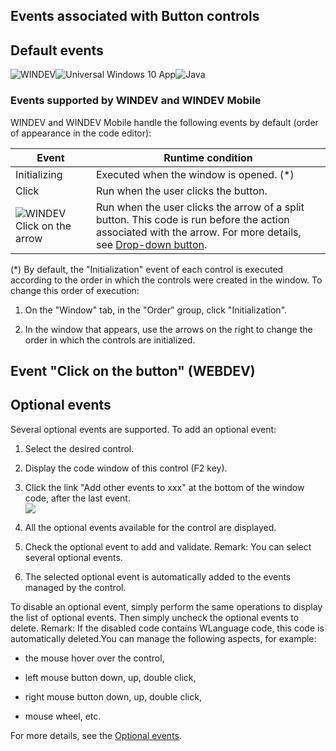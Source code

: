 


## Events associated with Button controls
			



<a name="NOTE1"></a>
<a name="NOTE1_1"></a>


## Default events
<a name="default_events_ELTTEXTE000235"></a>
![WINDEV](https://doc.pcsoft.fr/ext/images/us/WD.png)![Universal Windows 10 App](https://doc.pcsoft.fr/ext/images/us/UNIVERSALAPP.png)![Java](https://doc.pcsoft.fr/ext/images/us/JAVA.png) 

### Events supported by WINDEV and WINDEV Mobile
<a name="events_supported_windev_and_windev_mobile_ELTPARAGRAPHE000013"></a>

WINDEV and WINDEV Mobile handle the following events by default (order of appearance in the code editor):

| Event | Runtime condition |
| --- | --- |
| Initializing | Executed when the window is opened. (\*) |
| Click | Run when the user clicks the button. |
| ![WINDEV](https://doc.pcsoft.fr/ext/images/us/WD.png) Click on the arrow | Run when the user clicks the arrow of a split button. This code is run before the action associated with the arrow. For more details, see [Drop-down button](../WDChamp/1013163.md). |


(\*) By default, the "Initialization" event of each control is executed according to the order in which the controls were created in the window. To change this order of execution: 

1. On the "Window" tab, in the "Order" group, click "Initialization". 

2. In the window that appears, use the arrows on the right to change the order in which the controls are initialized.




<a name="NOTE2"></a>
<a name="NOTE2_1"></a>


## Event "Click on the button" (WEBDEV)
<a name="event_click_the_button_webdev_ELTTEXTE000265"></a>
<a name="NOTE3"></a>
<a name="NOTE3_1"></a>


## Optional events
<a name="optional_events_ELTTEXTE000289"></a>
Several optional events are supported.
To add an optional event:

1. Select the desired control.

2. Display the code window of this control (F2 key).

3. Click the link "Add other events to xxx" at the bottom of the window code, after the last event.  <br>![](https://doc.pcsoft.fr/en-US/images/image.awp?langid=3&name=Traitements_optionnels_WD_OK%20-%20HC%20N%B0001.gif)


4. All the optional events available for the control are displayed. 

5. Check the optional event to add and validate. 
	Remark: You can select several optional events. 

6. The selected optional event is automatically added to the events managed by the control.




To disable an optional event, simply perform the same operations to display the list of optional events. Then simply uncheck the optional events to delete. 
Remark: If the disabled code contains WLanguage code, this code is automatically deleted.You can manage the following aspects, for example:

- the mouse hover over the control,

- left mouse button down, up, double click,

- right mouse button down, up, double click, 

- mouse wheel, etc.




For more details, see the [Optional events](../WDChamp/1014004.md).



